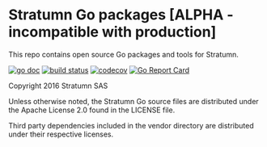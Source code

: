 # Stratumn Go packages [ALPHA - incompatible with production]

This repo contains open source Go packages and tools for Stratumn.

[![go doc](https://img.shields.io/badge/godoc-reference-blue.svg)](https://godoc.org/github.com/stratumn/go)
[![build status](https://travis-ci.org/stratumn/go.svg)](https://travis-ci.org/stratumn/go.svg)
[![codecov](https://codecov.io/gh/stratumn/go/branch/master/graph/badge.svg)](https://codecov.io/gh/stratumn/go)
[![Go Report Card](https://goreportcard.com/badge/github.com/stratumn/go)](https://goreportcard.com/report/github.com/stratumn/go)

Copyright 2016 Stratumn SAS

Unless otherwise noted, the Stratumn Go source files are distributed under the Apache License 2.0 found in the LICENSE file.

Third party dependencies included in the vendor directory are distributed under their respective licenses.
